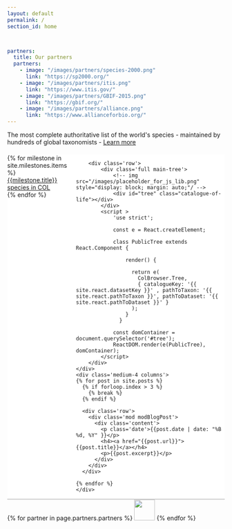 ```yaml
---
layout: default
permalink: /
section_id: home



partners:
  title: Our partners
  partners:
    - image: "/images/partners/species-2000.png"
      link: "https://sp2000.org/"
    - image: "/images/partners/itis.png"
      link: "https://www.itis.gov/"
    - image: "/images/partners/GBIF-2015.png"
      link: "https://gbif.org/"
    - image: "/images/partners/alliance.png"
      link: "https://www.allianceforbio.org/"
---
```


<div class='full'>
  <div class='row introduction'>The most complete authoritative list of the world's species - maintained by hundreds of global taxonomists - <a href="/content/catalogueoflife.html">Learn more</a></div>
  <div class='row'>
    <div class="medium-8 columns" style="background: white; margin-top: 20px;">
        <div class='row kingdoms'>
            {% for milestone in site.milestones.items %}
                  <a href="{{milestone.link}}">
                    <div class='small-3 small-3 columns' style='background-color: #fff;'>
                      <div class='mod modMilestone' style='background-image: url(/images/kingdoms/{{milestone.image}}); background-size: cover;'>
                          <div class="milestoneText" style='background-color: #{{milestone.bgcolor}}; color: #{{milestone.fgcolor}};'>
                              <div class="milestoneTitle">{{milestone.title}}</div>
                             <div class="milestoneCount"> <span count='{{milestone.count}}' count-selector='{{milestone.selector}}' ></span> species in COL</div>
                          </div>
                      </div>
                    </div>
                  </a>
            {% endfor %}
        </div>

        <div class='row'>
            <div class='full main-tree'>
                <!-- img src="/images/placeholder_for_js_lib.png" style="display: block; margin: auto;"/ -->
                <div id="tree" class="catalogue-of-life"></div>
            </div>
            <script >
                'use strict';

                const e = React.createElement;

                class PublicTree extends React.Component {

                    render() {

                      return e(
                        ColBrowser.Tree,
                        { catalogueKey: '{{ site.react.datasetKey }}' , pathToTaxon: '{{ site.react.pathToTaxon }}', pathToDataset: '{{ site.react.pathToDataset }}' }
                      );
                    }
                  }

                const domContainer = document.querySelector('#tree');
                ReactDOM.render(e(PublicTree), domContainer);
            </script>
        </div>
    </div>
    <div class='medium-4 columns'>
    {% for post in site.posts %}
      {% if forloop.index > 3 %}
        {% break %}
      {% endif %}

      <div class='row'>
        <div class='mod modBlogPost'>
          <div class='content'>
            <p class='date'>{{post.date | date: "%B %d, %Y" }}</p>
            <h4><a href="{{post.url}}">{{post.title}}</a></h4>
            <p>{{post.excerpt}}</p>
          </div>
        </div>
      </div>

    {% endfor %}
    </div>

  </div>
  <div class='spacing' style='background-color: #ccc; height: 2px;'></div>
  <div class='spacing'></div>
  <div class="row partners">
    {% for partner in page.partners.partners %}
        <a href="{{partner.link}}" target="_blank"><img src="{{partner.image}}" height="48"></a>
    {% endfor %}
  </div>
  <div class='spacing'></div>
</div>
